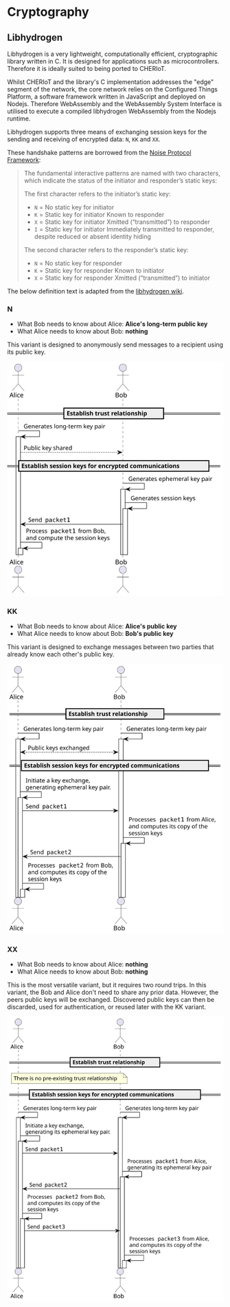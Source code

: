 # Cryptography

## Libhydrogen

Libhydrogen is a very lightweight, computationally efficient, cryptographic library written in C. It is designed for applications such as microcontrollers. Therefore it is ideally suited to being ported to CHERIoT. 

Whilst CHERIoT and the library's C implementation addresses the "edge" segment of the network, the core network relies on the Configured Things Platform, a software framework written in JavaScript and deployed on Nodejs. Therefore WebAssembly and the WebAssembly System Interface is utilised to execute a compiled libhydrogen WebAssembly from the Nodejs runtime.

Libhydrogen supports three means of exchanging session keys for the sending and receiving of encrypted data: `N`, `KK` and `XX`.

These handshake patterns are borrowed from the [Noise Protocol Framework](https://noiseprotocol.org):

> The fundamental interactive patterns are named with two characters, which indicate the status of the initiator and responder’s static keys:
>
>The first character refers to the initiator’s static key:
> - `N` = No static key for initiator
> - `K` = Static key for initiator Known to responder
> - `X` = Static key for initiator Xmitted (“transmitted”) to responder
> - `I` = Static key for initiator Immediately transmitted to responder, despite reduced or absent identity hiding
>
> The second character refers to the responder’s static key:
> - `N` = No static key for responder
> - `K` = Static key for responder Known to initiator
> - `X` = Static key for responder Xmitted (“transmitted”) to initiator

The below definition text is adapted from the [libhydrogen wiki](https://github.com/jedisct1/libhydrogen/wiki).

### N

- What Bob needs to know about Alice: **Alice's long-term public key**
- What Alice needs to know about Bob: **nothing**

This variant is designed to anonymously send messages to a recipient using its public key.

![n](../../../build/documentation/puml/crypt/kx_n.svg)

### KK

- What Bob needs to know about Alice: **Alice's public key**
- What Alice needs to know about Bob: **Bob's public key**

This variant is designed to exchange messages between two parties that already know each other's public key.

![kk](../../../build/documentation/puml/crypt/kx_kk.svg)

### XX

- What Bob needs to know about Alice: **nothing**
- What Alice needs to know about Bob: **nothing**

This is the most versatile variant, but it requires two round trips. In this variant, the Bob and Alice don't need to share any prior data. However, the peers public keys will be exchanged. Discovered public keys can then be discarded, used for authentication, or reused later with the KK variant.

![xx](../../../build/documentation/puml/crypt/kx_xx.svg)